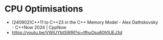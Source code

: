 # CPU Optimisations
- (240902)C++11 to C++23 in the C++ Memory Model - Alex Dathskovsky - C++Now 2024 | CppNow
- https://youtu.be/VWiUYbtSWRI?si=tfhuOsu60h1UEJ3d
